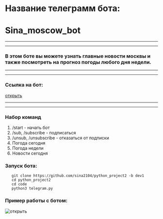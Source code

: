 # Название телеграмм бота:
# Sina_moscow_bot
***
---
### В этом боте вы можете узнать главные новости москвы и также посмотреть на прогноз погоды любого дня недели.
***
---
### Ссылка на бот:
[открыть](https://t.me/Sina_weather_bot)
***
---
### Набор команд
1. /start - начать бот
2. /sub, /subscribe - подписаться
3. /unsub, /unsubscribe - отказаться от подписки
4. Погода сегодня
5. Погода недели
6. Новости сегодня
### Запуск бота:
```shell
   git clone https://github.com/sina2104/python_project2 -b dev1
   cd python_project2
   cd code
   python3 telegram.py
```
### Пример работы с ботом:
![открыть](https://www.linkpicture.com/q/Screenshot-229.png)
